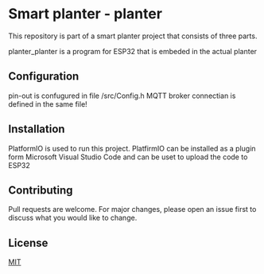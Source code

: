 # Smart planter - planter

This repository is part of a smart planter project that consists of three parts.

planter_planter is a program for ESP32 that is embeded in the actual planter

## Configuration
pin-out is confugured in file /src/Config.h
MQTT broker connectian is defined in the same file!

## Installation

PlatformIO is used to run this project.
PlatfirmIO can be installed as a plugin form Microsoft Visual Studio Code and can be uset to upload the code to ESP32

## Contributing
Pull requests are welcome. For major changes, please open an issue first to discuss what you would like to change.

## License
[MIT](https://choosealicense.com/licenses/mit/)